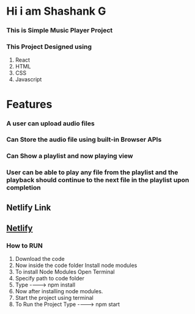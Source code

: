 # Hi i am Shashank G
### This is Simple Music Player Project

### This Project Designed using
1. React
2. HTML
3. CSS
4. Javascript

# Features
### A user can upload audio files
### Can Store the audio file using built-in Browser APIs
### Can Show a playlist and now playing view 
### User can be able to play any file from the playlist and the playback should continue to the next file in the playlist upon completion

## Netlify Link
## [Netlify](https://music-player-shashank.netlify.app/)

### How to RUN
1. Download the code
2. Now inside the code folder Install node modules
3. To install Node Modules Open Terminal
4. Specify path to code folder
4. Type ----> npm install
5. Now after installing node modules.
6. Start the project using terminal
7. To Run the Project Type ----> npm start

